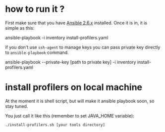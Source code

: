 # how to run it ?

First make sure that you have [Ansible 2.6.x](https://docs.ansible.com/ansible/2.6/installation_guide/intro_installation.html) installed.
Once it is in, it is simple as this:

  ansible-playbook -i inventory install-profilers.yaml

if you don't use `ssh-agent` to manage keys you can pass private key directly
to `ansible-playbook` command.

  ansible-playbook --private-key [path to private key] -i inventory install-profilers.yaml

# install profilers on local machine

At the moment it is shell script, but will make it ansible playbook soon, so stay tuned.

You just call it like this (remember to set JAVA_HOME variable):

	./install-profilers.sh [your tools directory]
